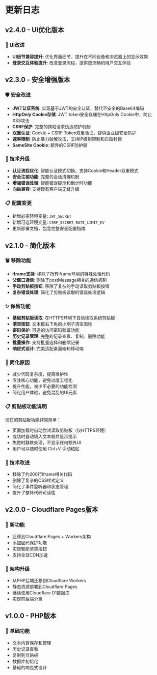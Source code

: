 # 更新日志

## v2.4.0 - UI优化版本

### 🎨 UI改进
- **UI细节兼容提升**: 优化界面细节，提升在不同设备和浏览器上的显示效果
- **登录交互体验提升**: 改进登录流程，提供更流畅的用户交互体验

## v2.3.0 - 安全增强版本

### 🛡️ 安全改进
- **JWT认证系统**: 实现基于JWT的安全认证，替代不安全的Base64编码
- **HttpOnly Cookie存储**: JWT token安全存储在HttpOnly Cookie中，防止XSS攻击
- **CSRF保护**: 完整的跨站请求伪造防护机制
- **双重认证**: Cookie + CSRF Token双重验证，提供企业级安全防护
- **速率限制**: 防止暴力破解攻击，支持IP级别限制和自动封锁
- **SameSite Cookie**: 额外的CSRF防护层

### 🔧 技术升级
- **认证流程优化**: 智能认证模式切换，支持Cookie和Header双重模式
- **安全注销功能**: 完整的会话清理机制
- **增强错误处理**: 智能错误提示和倒计时功能
- **向后兼容**: 支持现有客户端无缝升级

### 📋 配置变更
- 新增必需环境变量: `JWT_SECRET`
- 新增可选环境变量: `CSRF_SECRET`, `RATE_LIMIT_KV`
- 更新部署文档，包含完整安全配置指南

## v2.1.0 - 简化版本

### 🗑️ 移除功能
- **iframe支持**: 移除了所有iframe环境的特殊处理代码
- **父窗口通信**: 删除了postMessage相关的通信机制
- **手动剪贴板按钮**: 移除了复杂的手动读取剪贴板按钮
- **复杂错误处理**: 简化了剪贴板读取的错误处理逻辑

### ✨ 保留功能
- **基础剪贴板读取**: 在HTTPS环境下自动读取系统剪贴板
- **清空按钮**: 文本框右下角的小刷子清空图标
- **密码保护**: 可选的访问密码验证功能
- **历史记录管理**: 完整的记录查看、复制、删除功能
- **批量操作**: 支持批量选择和删除记录
- **响应式设计**: 完美适配桌面端和移动端

### 🎯 简化原因
- 减少代码复杂度，提高维护性
- 专注核心功能，避免过度工程化
- 提升性能，减少不必要的功能检测
- 简化用户体验，避免混乱的UI元素

### 📋 剪贴板功能说明
现在的剪贴板功能非常简单：
- 页面加载时自动尝试读取剪贴板（仅HTTPS环境）
- 成功时自动填入文本框并显示提示
- 失败时静默处理，不显示任何额外UI
- 用户可以随时使用 Ctrl+V 手动粘贴

### 🔧 技术改进
- 移除了约200行iframe相关代码
- 删除了复杂的CSS样式定义
- 简化了事件监听器和状态管理
- 提升了整体代码可读性

## v2.0.0 - Cloudflare Pages版本

### 🎉 新功能
- 迁移到Cloudflare Pages + Workers架构
- 添加密码保护功能
- 实现智能清空按钮
- 支持全球CDN加速

### 🔄 架构升级
- 从PHP后端迁移到Cloudflare Workers
- 静态资源部署到Cloudflare Pages
- 继续使用Cloudflare D1数据库
- 实现前后端分离

## v1.0.0 - PHP版本

### 📝 基础功能
- 文本内容保存和管理
- 历史记录查看
- 复制到剪贴板
- 数据库初始化
- 基础的响应式设计